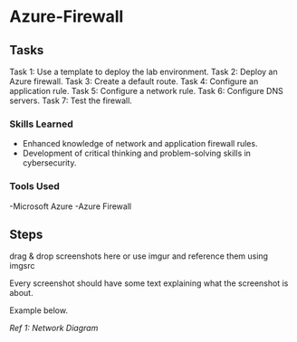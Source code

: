 # Azure-Firewall

## Tasks
Task 1: Use a template to deploy the lab environment.
Task 2: Deploy an Azure firewall.
Task 3: Create a default route.
Task 4: Configure an application rule.
Task 5: Configure a network rule.
Task 6: Configure DNS servers.
Task 7: Test the firewall.

### Skills Learned
- Enhanced knowledge of network and application firewall rules.
- Development of critical thinking and problem-solving skills in cybersecurity.

### Tools Used
-Microsoft Azure
-Azure Firewall

## Steps
drag & drop screenshots here or use imgur and reference them using imgsrc

Every screenshot should have some text explaining what the screenshot is about.

Example below.

*Ref 1: Network Diagram*
